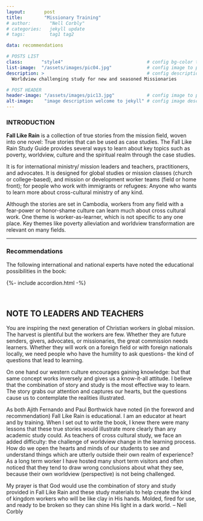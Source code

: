 ```yaml
---
layout:       post
title:        "Missionary Training"
# author:       "Nell Corbly"
# categories:   jekyll update
# tags:         tag1 tag2

data: recommendations

# POSTS LIST
class:       "style4"                               # config bg-color to post list card (1..6)
list-image:  "/assets/images/pic04.jpg"             # config image to post list card (1..6)
description: >                                      # config description to post list card
  Worldview challenging study for new and seasoned Missionaries

# POST HEADER
header-image: "/assets/images/pic13.jpg"            # config image to post header
alt-image:    "image description welcome to jekyll" # config image description to alt att.
---
```

### INTRODUCTION

**Fall Like Rain** is a collection of true stories from the mission field, woven into one novel: 
True stories that can be used as case studies. The Fall Like Rain Study Guide provides
several ways to learn about key topics such as poverty, worldview, culture and the spiritual
realm through the case studies. 

It is for international ministry/ mission leaders and teachers, practitioners, and advocates.
It is designed for global studies or mission classes (church or college-based), and mission
or development worker teams (field or home front); for people who work with immigrants or
refugees: Anyone who wants to learn more about cross-cultural ministry of any kind.

Although the stories are set in Cambodia, workers from any field with a fear-power or
honor-shame culture can learn much about cross cultural work. One theme is
worker-as-learner, which is not specific to any one place. Key themes like poverty
alleviation and worldview transformation are relevant on many fields.

---

### **Recommendations**
The following international and national experts have noted the educational possibilities in the book:

{%- include accordion.html -%}

<br>

## **NOTE TO LEADERS AND TEACHERS**
You are inspiring the next generation of Christian workers in global mission. The harvest is plentiful but the workers are few. Whether they are future senders, givers, advocates, or missionaries, the great commission needs learners. Whether they will work on a foreign field or with foreign nationals locally, we need people who have the humility to ask questions- the kind of questions that lead to learning.

On one hand our western culture encourages gaining knowledge: but that same concept works inversely and gives us a know-it-all attitude. I believe that the combination of story and study is the most effective way to learn. The story grabs our attention and captures our hearts, but the questions cause us to contemplate the realities illustrated. 

As both Ajith Fernando and Paul Borthwick have noted (in the foreword and recommendation) Fall Like Rain is educational. I am an educator at heart and by training. When I set out to write the book, I knew there were many lessons that these true stories would illustrate more clearly than any academic study could. As teachers of cross cultural study, we face an added difficulty: the challenge of worldview change in the learning process. How do we open the hearts and minds of our students to see and understand things which are utterly outside their own realm of experience? As a long term worker I have hosted many short term visitors and often noticed that they tend to draw wrong conclusions about what they see, because their own worldview (perspective) is not being challenged. 

My prayer is that God would use the combination of story and study provided in Fall Like Rain and these study materials to help create the kind of kingdom workers who will be like clay in His hands. Molded, fired for use, and ready to be broken so they can shine His light in a dark world. – Nell Corbly
